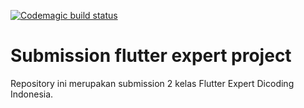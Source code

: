 [![Codemagic build status](https://api.codemagic.io/apps/66dd44f77df0ad33d0a52361/66dd44f77df0ad33d0a52360/status_badge.svg)](https://codemagic.io/app/66dd44f77df0ad33d0a52361/66dd44f77df0ad33d0a52360/latest_build)

# Submission flutter expert project

Repository ini merupakan submission 2 kelas Flutter Expert Dicoding Indonesia.
